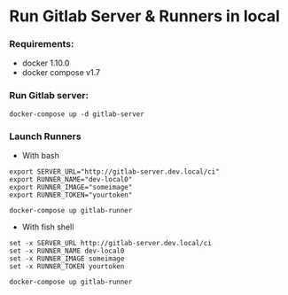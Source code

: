 # Run Gitlab Server & Runners in local

### Requirements:

* docker 1.10.0
* docker compose v1.7

### Run Gitlab server:

```
docker-compose up -d gitlab-server
``` 

### Launch Runners

* With bash
```
export SERVER_URL="http://gitlab-server.dev.local/ci"
export RUNNER_NAME="dev-local0"
export RUNNER_IMAGE="someimage"
export RUNNER_TOKEN="yourtoken"

docker-compose up gitlab-runner
```

* With fish shell
```
set -x SERVER_URL http://gitlab-server.dev.local/ci
set -x RUNNER_NAME dev-local0
set -x RUNNER_IMAGE someimage
set -x RUNNER_TOKEN yourtoken

docker-compose up gitlab-runner
```